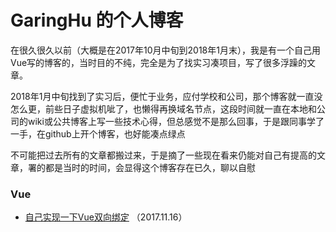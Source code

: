 # GaringHu 的个人博客
  
  在很久很久以前（大概是在2017年10月中旬到2018年1月末），我是有一个自己用Vue写的博客的，当时目的不纯，完全是为了找实习凑项目，写了很多浮躁的文章。
  
  
  2018年1月中旬找到了实习后，便忙于业务，应付学校和公司，那个博客就一直没怎么更，前些日子虚拟机呲了，也懒得再换域名节点，这段时间就一直在本地和公司的wiki或公共博客上写一些技术心得，但总感觉不是那么回事，于是跟同事学了一手，在github上开个博客，也好能凑点绿点
  
  
  不可能把过去所有的文章都搬过来，于是摘了一些现在看来仍能对自己有提高的文章，署的都是当时的时间，会显得这个博客存在已久，聊以自慰
  
  
  ### Vue
  
  - [自己实现一下Vue双向绑定](https://github.com/garinghu/myblog/issues/1)  （2017.11.16）
  
